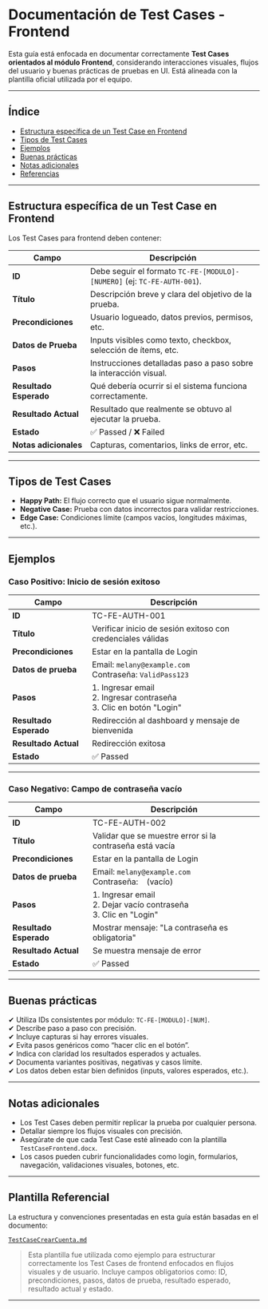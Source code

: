 # Documentación de Test Cases - Frontend

Esta guía está enfocada en documentar correctamente **Test Cases orientados al módulo Frontend**, considerando interacciones visuales, flujos del usuario y buenas prácticas de pruebas en UI. Está alineada con la plantilla oficial utilizada por el equipo.

---

## Índice

- [Estructura específica de un Test Case en Frontend](#estructura-específica-de-un-test-case-en-frontend)
- [Tipos de Test Cases](#tipos-de-test-cases)
- [Ejemplos](#ejemplos)
- [Buenas prácticas](#buenas-prácticas)
- [Notas adicionales](#notas-adicionales)
- [Referencias](#referencias)

---

## Estructura específica de un Test Case en Frontend

Los Test Cases para frontend deben contener:

| Campo                | Descripción                                                                 |
|---------------------|------------------------------------------------------------------------------|
| **ID**              | Debe seguir el formato `TC-FE-[MODULO]-[NUMERO]` (ej: `TC-FE-AUTH-001`).     |
| **Título**          | Descripción breve y clara del objetivo de la prueba.                         |
| **Precondiciones**  | Usuario logueado, datos previos, permisos, etc.                              |
| **Datos de Prueba** | Inputs visibles como texto, checkbox, selección de ítems, etc.               |
| **Pasos**           | Instrucciones detalladas paso a paso sobre la interacción visual.            |
| **Resultado Esperado** | Qué debería ocurrir si el sistema funciona correctamente.               |
| **Resultado Actual**   | Resultado que realmente se obtuvo al ejecutar la prueba.                 |
| **Estado**          | ✅ Passed / ❌ Failed                                                         |
| **Notas adicionales** | Capturas, comentarios, links de error, etc.                              |

---

## Tipos de Test Cases

- **Happy Path:** El flujo correcto que el usuario sigue normalmente.
- **Negative Case:** Prueba con datos incorrectos para validar restricciones.
- **Edge Case:** Condiciones límite (campos vacíos, longitudes máximas, etc.).

---

## Ejemplos

### Caso Positivo: Inicio de sesión exitoso

| Campo               | Descripción                                                                 |
|--------------------|------------------------------------------------------------------------------|
| **ID**             | TC-FE-AUTH-001                                                               |
| **Título**         | Verificar inicio de sesión exitoso con credenciales válidas                 |
| **Precondiciones** | Estar en la pantalla de Login                                                |
| **Datos de prueba**| Email: `melany@example.com` <br> Contraseña: `ValidPass123`                  |
| **Pasos**          | 1. Ingresar email <br> 2. Ingresar contraseña <br> 3. Clic en botón "Login"   |
| **Resultado Esperado** | Redirección al dashboard y mensaje de bienvenida                      |
| **Resultado Actual**   | Redirección exitosa                                                      |
| **Estado**         | ✅ Passed                                                                     |

---

### Caso Negativo: Campo de contraseña vacío

| Campo               | Descripción                                                                 |
|--------------------|------------------------------------------------------------------------------|
| **ID**             | TC-FE-AUTH-002                                                               |
| **Título**         | Validar que se muestre error si la contraseña está vacía                    |
| **Precondiciones** | Estar en la pantalla de Login                                                |
| **Datos de prueba**| Email: `melany@example.com` <br> Contraseña: ` ` (vacío)                     |
| **Pasos**          | 1. Ingresar email <br> 2. Dejar vacío contraseña <br> 3. Clic en "Login"      |
| **Resultado Esperado** | Mostrar mensaje: "La contraseña es obligatoria"                       |
| **Resultado Actual**   | Se muestra mensaje de error                                              |
| **Estado**         | ✅ Passed                                                                     |

---

## Buenas prácticas

✔ Utiliza IDs consistentes por módulo: `TC-FE-[MODULO]-[NUM]`.  
✔ Describe paso a paso con precisión.  
✔ Incluye capturas si hay errores visuales.  
✔ Evita pasos genéricos como “hacer clic en el botón”.  
✔ Indica con claridad los resultados esperados y actuales.  
✔ Documenta variantes positivas, negativas y casos límite.  
✔ Los datos deben estar bien definidos (inputs, valores esperados, etc.).

---

## Notas adicionales

- Los Test Cases deben permitir replicar la prueba por cualquier persona.  
- Detallar siempre los flujos visuales con precisión.  
- Asegúrate de que cada Test Case esté alineado con la plantilla `TestCaseFrontend.docx`.  
- Los casos pueden cubrir funcionalidades como login, formularios, navegación, validaciones visuales, botones, etc.

---

## Plantilla Referencial

La estructura y convenciones presentadas en esta guía están basadas en el documento:

[`TestCaseCrearCuenta.md`](../frontend/TestCaseCrearCuenta.md)  
> Esta plantilla fue utilizada como ejemplo para estructurar correctamente los Test Cases de frontend enfocados en flujos visuales y de usuario. Incluye campos obligatorios como: ID, precondiciones, pasos, datos de prueba, resultado esperado, resultado actual y estado.

---